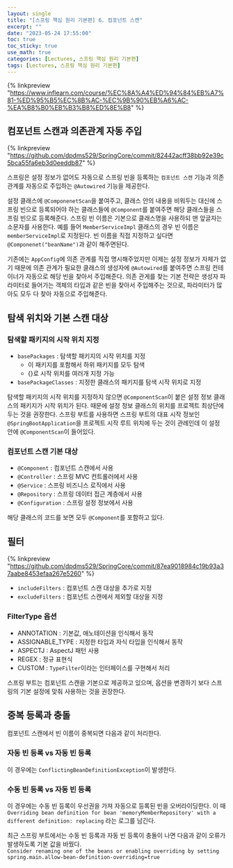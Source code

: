 ```yaml
---
layout: single
title: "[스프링 핵심 원리 기본편] 6. 컴포넌트 스캔"
excerpt: ""
date: "2023-05-24 17:55:00"
toc: true
toc_sticky: true
use_math: true
categories: [Lectures, 스프링 핵심 원리 기본편]
tags: [Lectures, 스프링 핵심 원리 기본편]
---
```

{% linkpreview "https://www.inflearn.com/course/%EC%8A%A4%ED%94%84%EB%A7%81-%ED%95%B5%EC%8B%AC-%EC%9B%90%EB%A6%AC-%EA%B8%B0%EB%B3%B8%ED%8E%B8" %}

## 컴포넌트 스캔과 의존관계 자동 주입
{% linkpreview "https://github.com/dpdms529/SpringCore/commit/82442acff38bb92e39c5bca55fa6eb3d0eeddb87" %}

스프링은 설정 정보가 없어도 자동으로 스프링 빈을 등록하는 `컴포넌트 스캔` 기능과 의존관계를 자동으로 주입하는 `@Autowired` 기능을 제공한다.

설정 클래스에 `@ComponenetScan`을 붙여주고, 클래스 안의 내용을 비워두는 대신에 스프링 빈으로 등록되어야 하는 클래스들에 `@Component`를 붙여주면 해당 클래스들을 스프링 빈으로 등록해준다. 스프링 빈 이름은 기본으로 클래스명을 사용하되 맨 앞글자는 소문자를 사용한다. 예를 들어 `MemberServiceImpl` 클래스의 경우 빈 이름은 `memberServiceImpl`로 지정된다. 빈 이름을 직접 지정하고 싶다면 `@Componenet("beanName")`과 같이 해주면된다. 

기존에는 `AppConfig`에 의존 관계를 직접 명시해주었지만 이제는 설정 정보가 자체가 없기 때문에 의존 관계가 필요한 클래스의 생성자에 `@Autowired`를 붙여주면 스프링 컨테이너가 자동으로 해당 빈을 찾아서 주입해준다. 의존 관게를 찾는 기본 전략은 생성자 파라미터로 들어가는 객체의 타입과 같은 빈을 찾아서 주입해주는 것으로, 파라미터가 많아도 모두 다 찾아 자동으로 주입해준다.

## 탐색 위치와 기본 스캔 대상
### 탐색할 패키지의 시작 위치 지정
- `basePackages` : 탐색할 패키지의 시작 위치를 지정
  - 이 패키지를 포함해서 하위 패키지를 모두 탐색
  - {}로 시작 위치를 여러개 지정 가능
- `basePackageClasses` : 지정한 클래스의 패키지를 탐색 시작 위치로 지정

탐색할 패키지의 시작 위치를 지정하지 않으면 `@ComponentScan`이 붙은 설정 정보 클래스의 패키지가 시작 위치가 된다. 때문에 설정 정보 클래스의 위치를 프로젝트 최상단에 두는 것을 권장한다. 스프링 부트를 사용하면 스프링 부트의 대표 시작 정보인 `@SpringBootApplication`을 프로젝트 시작 루트 위치에 두는 것이 관례인데 이 설정 안에 `@ComponentScan`이 들어있다.

### 컴포넌트 스캔 기본 대상
- `@Component` : 컴포넌트 스캔에서 사용
- `@Controller` : 스프링 MVC 컨트롤러에서 사용
- `@Service` : 스프링 비즈니스 로직에서 사용
- `@Repository` : 스프링 데이터 접근 계층에서 사용
- `@Configuration` : 스프링 설정 정보에서 사용

해당 클래스의 코드를 보면 모두 `@Component`를 포함하고 있다.

## 필터
{% linkpreview "https://github.com/dpdms529/SpringCore/commit/87ea9018984c19b93a37aabe8453efaa267e5260" %}
- `includeFilters` : 컴포넌트 스캔 대상을 추가로 지정
- `excludeFilters` : 컴포넌트 스캔에서 제외할 대상을 지정

### FilterType 옵션
- ANNOTATION : 기본값, 애노테이션을 인식해서 동작
- ASSIGNABLE_TYPE : 지정한 타입과 자식 타입을 인식해서 동작
- ASPECTJ : AspectJ 패턴 사용
- REGEX : 정규 표현식
- CUSTOM : `TypeFilter`이라는 인터페이스를 구현해서 처리


스프링 부트는 컴포넌트 스캔을 기본으로 제공하고 있으며, 옵션을 변경하기 보다 스프링의 기본 설정에 맞춰 사용하는 것을 권장한다.

## 중복 등록과 충돌
컴포넌트 스캔에서 빈 이름이 중복되면 다음과 같이 처리한다.

### 자동 빈 등록 vs 자동 빈 등록
이 경우에는 `ConflictingBeanDefinitionException`이 발생한다.

### 수동 빈 등록 vs 자동 빈 등록
이 경우에는 수동 빈 등록이 우선권을 가져 자동으로 등록된 빈을 오버라이딩한다. 이 때 `Overriding bean definition for bean 'memoryMemberRepository' with a different definition: replacing` 라는 로그를 남긴다. 

최근 스프링 부트에서는 수동 빈 등록과 자동 빈 등록이 충돌이 나면 다음과 같이 오류가 발생하도록 기본 값을 바꿨다.<br>
`Consider renaming one of the beans or enabling overriding by setting spring.main.allow-bean-definition-overriding=true`